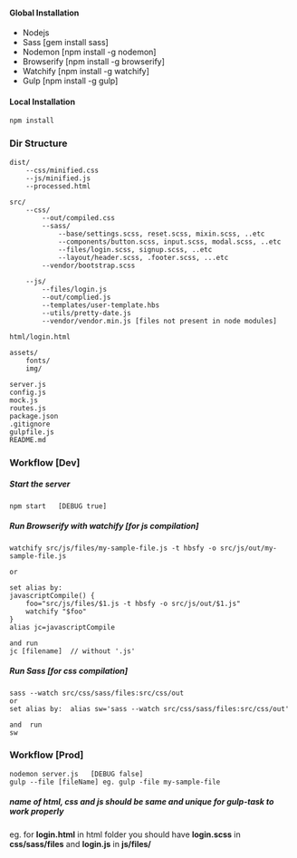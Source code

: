 #### Global Installation
- Nodejs
- Sass [gem install sass]
- Nodemon [npm install -g nodemon]
- Browserify [npm install -g browserify]
- Watchify [npm install -g watchify]
- Gulp [npm install -g gulp]
 
#### Local Installation
    npm install

### Dir Structure
	

    dist/
	    --css/minified.css    
	    --js/minified.js
	    --processed.html
	    
	src/
	    --css/
	        --out/compiled.css
	        --sass/
	            --base/settings.scss, reset.scss, mixin.scss, ..etc 
	            --components/button.scss, input.scss, modal.scss, ..etc
	            --files/login.scss, signup.scss, ..etc
	            --layout/header.scss, .footer.scss, ...etc
	        --vendor/bootstrap.scss
	        
	    --js/
	        --files/login.js
	        --out/complied.js
	        --templates/user-template.hbs
	        --utils/pretty-date.js
	        --vendor/vendor.min.js [files not present in node modules]
    
    html/login.html
    
    assets/
        fonts/
        img/
        
    server.js
    config.js
    mock.js
    routes.js
    package.json
    .gitignore
    gulpfile.js
    README.md

### Workflow [Dev]
##### Start  the server
   
    npm start   [DEBUG true]

##### Run Browserify with watchify [for js compilation]
    watchify src/js/files/my-sample-file.js -t hbsfy -o src/js/out/my-sample-file.js

    or

    set alias by:  
    javascriptCompile() {
  		foo="src/js/files/$1.js -t hbsfy -o src/js/out/$1.js"
    	watchify "$foo"
	}
	alias jc=javascriptCompile

	and run 
	jc [filename]  // without '.js'

##### Run Sass [for css compilation]
    sass --watch src/css/sass/files:src/css/out
    or
	set alias by:  alias sw='sass --watch src/css/sass/files:src/css/out'

	and  run
	sw

### Workflow [Prod]
    nodemon server.js   [DEBUG false]
    gulp --file [fileName] eg. gulp -file my-sample-file 
    
##### name of html, css and js should be same and unique for gulp-task to work properly
eg. for **login.html** in html folder you should have **login.scss** in **css/sass/files**
and **login.js** in **js/files/**